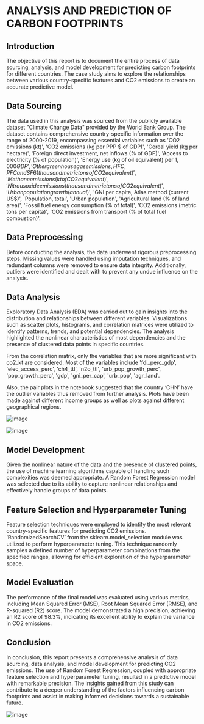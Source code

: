 # ANALYSIS AND PREDICTION OF CARBON FOOTPRINTS 

## Introduction
The objective of this report is to document the entire process of data sourcing, analysis, and model development for predicting carbon footprints for different countries. The case study aims to explore the relationships between various country-specific features and CO2 emissions to create an accurate predictive model.

## Data Sourcing
The data used in this analysis was sourced from the publicly available dataset "Climate Change Data" provided by the World Bank Group. The dataset contains comprehensive country-specific information over the range of 2000-2019, encompassing essential variables such as 'CO2 emissions (kt)', 'CO2 emissions (kg per PPP $ of GDP)', 'Cereal yield (kg per hectare)', 'Foreign direct investment, net inflows (% of GDP)', 'Access to electricity (% of population)', 'Energy use (kg of oil equivalent) per $1,000 GDP', 'Other greenhouse gas emissions, HFC, PFC and SF6 (thousand metric tons of CO2 equivalent)', 'Methane emissions (kt of CO2 equivalent)', 'Nitrous oxide emissions (thousand metric tons of CO2 equivalent)', 'Urban population growth (annual %)', 'Population in urban agglomerations of more than 1 million', 'Population growth (annual %)', 'Terrestrial protected areas (% of total land area)', 'GDP (current US$)', 'GNI per capita, Atlas method (current US$)', 'Population, total', 'Urban population', 'Agricultural land (% of land area)', 'Fossil fuel energy consumption (% of total)', 'CO2 emissions (metric tons per capita)', 'CO2 emissions from transport (% of total fuel combustion)'.

## Data Preprocessing
Before conducting the analysis, the data underwent rigorous preprocessing steps. Missing values were handled using imputation techniques, and redundant columns were removed to ensure data integrity. Additionally, outliers were identified and dealt with to prevent any undue influence on the analysis.

## Data Analysis
Exploratory Data Analysis (EDA) was carried out to gain insights into the distribution and relationships between different variables. Visualizations such as scatter plots, histograms, and correlation matrices were utilized to identify patterns, trends, and potential dependencies. The analysis highlighted the nonlinear characteristics of most dependencies and the presence of clustered data points in specific countries.

From the correlation matrix, only the variables that are more significant with co2_kt are considered. Most of the variables include 'fdi_perc_gdp', 'elec_access_perc', 'ch4_ttl', 'n2o_ttl', 'urb_pop_growth_perc', 'pop_growth_perc', 'gdp', 'gni_per_cap', 'urb_pop', 'agr_land'.

Also, the pair plots in the notebook suggested that the country ‘CHN’ have the outlier variables thus removed from further analysis. Plots have been made against different income groups as well as plots against different geographical regions.

![image](https://github.com/mounicauddagiri/Carbon_footprints/assets/27152495/b1dc0c6e-7917-40d1-9016-60a49a3f33f4)

![image](https://github.com/mounicauddagiri/Carbon_footprints/assets/27152495/d8b66fb8-c2fd-42a7-9b5e-b4826ba53f70)

## Model Development
Given the nonlinear nature of the data and the presence of clustered points, the use of machine learning algorithms capable of handling such complexities was deemed appropriate. A Random Forest Regression model was selected due to its ability to capture nonlinear relationships and effectively handle groups of data points.

## Feature Selection and Hyperparameter Tuning
Feature selection techniques were employed to identify the most relevant country-specific features for predicting CO2 emissions. ‘RandomizedSearchCV’ from the sklearn.model_selection module was utilized to perform hyperparameter tuning. This technique randomly samples a defined number of hyperparameter combinations from the specified ranges, allowing for efficient exploration of the hyperparameter space.

## Model Evaluation
The performance of the final model was evaluated using various metrics, including Mean Squared Error (MSE), Root Mean Squared Error (RMSE), and R-squared (R2) score. The model demonstrated a high precision, achieving an R2 score of 98.3%, indicating its excellent ability to explain the variance in CO2 emissions.

## Conclusion
In conclusion, this report presents a comprehensive analysis of data sourcing, data analysis, and model development for predicting CO2 emissions. The use of Random Forest Regression, coupled with appropriate feature selection and hyperparameter tuning, resulted in a predictive model with remarkable precision. The insights gained from this study can contribute to a deeper understanding of the factors influencing carbon footprints and assist in making informed decisions towards a sustainable future.

![image](https://github.com/mounicauddagiri/Carbon_footprints/assets/27152495/d8dc172c-9e0e-4986-8eb3-01d8227dfa98)
